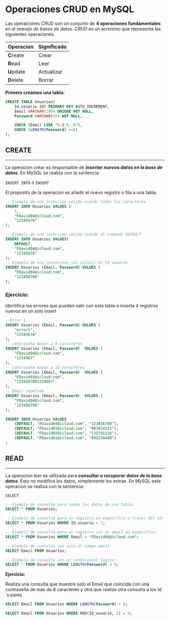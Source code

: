# Operaciones CRUD en MySQL

Las operaciones *CRUD* son un conjunto de **4 operaciones fundamentales** en el *manejo de bases de datos*. *CRUD* es un acronimo que representa las siguientes operaciones.

| Operacion | Significado |
|-----------|-------------|
| **C**reate| Crear       |
| **R**ead  | Leer        |  
| **U**pdate| Actualizar  |
| **D**elete|  Borrar     |
  



**Primero creamos una tabla:**

```sql
CREATE TABLE Usuarios(
    Id_usuario INT PRIMARY KEY AUTO_INCREMENT,
    Email VARCHAR(100) UNIQUE NOT NULL,
    Password VARCHAR(15) NOT NULL,

    CHECK (Email LIKE "%_@_%._%"),
    CHECK (LENGTH(Password) >=8)
);
```

## CREATE
---
La operacion crear es responsable de ***insertar nuevos datos en la base de datos***. En MySQL se realiza con la sentencia: 

`INSERT INTO` ó `INSERT`

El proposito de la operacion es añadir el nuevo registro o fila a una tabla.

```sql
-- Ejemplo de una insercion valida usando todos los caracteres
INSERT INTO Usuarios VALUES (
    1, 
    "FDavid04@icloud.com", 
    "12345678"
);

-- Ejemplo de una insercion valida usando el comando DEFAULT
INSERT INTO Usuarios VALUES(
    DEFAULT,
    "FDavid04@icloud.com", 
    "12345678"
);
-- Ejemplo de una inscercion sin incluir el Id_usuario
INSERT Usuarios (Email, Password) VALUES (
    "FDavid04@icloud.com",
    "123456789"
);
```

### Ejercicio:
Identifica los errores que pueden salir con esta tabla e inserta 4 registros nuevos en un solo insert

```sql
--Error 1
INSERT Usuarios (Email, Password) VALUES (
    "error1",
    "12345678"
);
-- contraseña menor a 8 caracteres
INSERT Usuarios (Email, Password)  VALUES (
    "FDavid04@icloud.com",
    "1234567"
);
-- Contraseña mayor a 15 caracteres
INSERT Usuarios (Email, Password)  VALUES (
    "FDavid03@icloud.com",
    "1234567891234567"
);
-- Email repetido
INSERT Usuarios (Email, Password)  VALUES (
    "FDavid04@icloud.com",
    "123456789"
);

INSERT INTO Usuarios VALUES
    (DEFAULT, "FDavid04@icloud.com", "123456789"),
    (DEFAULT, "FDavid03@icloud.com", "987654321"),
    (DEFAULT, "FDavid02@icloud.com", "135791234"),
    (DEFAULT, "FDavid01@icloud.com", "091234489")
;

```

## READ
---
La operacion leer es utilizada para ***consultar o recuperar datos de la base datos***. Esto no modifica los datos, simplemente los extrae. En MySQL esta operacion se realiza con la sentencia:

`SELECT`
```sql
-- Ejemplo de consulta para todos los datos de una tabla:
SELECT * FROM Usuarios;

-- Ejemplo de consulta para un registro en especifico a travez del id:
SELECT * FROM Usuarios WHERE Id_usuario = 1;

-- Ejemplo de consulta para un registro con un email en especifico:
SELECT * FROM Usuarios WHERE Email = "FDavid04@icloud.com";

-- Ejemplo de consulta con solo el campo email:
SELECT Email FROM Usuarios;

-- Ejemplo de consulta con un condicional logico:
SELECT * FROM Usuarios WHERE LENGTH(Password) > 9;

```

**Ejercicio:**

Realiza una consulta que muestre solo el Email que coincida con una contraseña de mas de 8 caracteres y otra que realize otra consulta a los Id´s pares

```sql
SELECT Email FROM Usuarios WHERE LENGTH(Password) > 8;

SELECT Email FROM Usuarios WHERE MOD(Id_usuario, 2) = 0;
```



